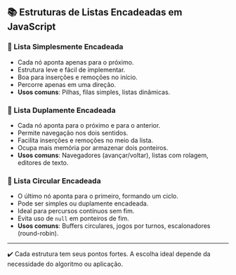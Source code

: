 ## 📚 Estruturas de Listas Encadeadas em JavaScript

### 🔗 Lista Simplesmente Encadeada
- Cada nó aponta apenas para o próximo.
- Estrutura leve e fácil de implementar.
- Boa para inserções e remoções no início.
- Percorre apenas em uma direção.
- **Usos comuns**: Pilhas, filas simples, listas dinâmicas.

### 🔁 Lista Duplamente Encadeada
- Cada nó aponta para o próximo e para o anterior.
- Permite navegação nos dois sentidos.
- Facilita inserções e remoções no meio da lista.
- Ocupa mais memória por armazenar dois ponteiros.
- **Usos comuns**: Navegadores (avançar/voltar), listas com rolagem, editores de texto.

### 🔄 Lista Circular Encadeada
- O último nó aponta para o primeiro, formando um ciclo.
- Pode ser simples ou duplamente encadeada.
- Ideal para percursos contínuos sem fim.
- Evita uso de `null` em ponteiros de fim.
- **Usos comuns**: Buffers circulares, jogos por turnos, escalonadores (round-robin).

---

✔️ Cada estrutura tem seus pontos fortes. A escolha ideal depende da necessidade do algoritmo ou aplicação.